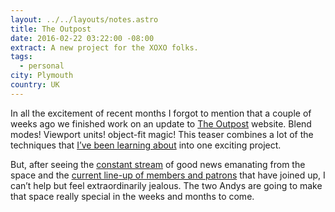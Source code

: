 ```yaml
---
layout: ../../layouts/notes.astro
title: The Outpost
date: 2016-02-22 03:22:00 -08:00
extract: A new project for the XOXO folks.
tags:
  - personal
city: Plymouth
country: UK
---
```


In all the excitement of recent months I forgot to mention that a couple of weeks ago we finished work on an update to [The Outpost](http://outpostpdx.com/) website. Blend modes! Viewport units! object-fit magic! This teaser combines a lot of the techniques that [I’ve been learning about](https://css-tricks.com/author/robinrendle/) into one exciting project.

But, after seeing the [constant stream](https://twitter.com/outpostpdx) of good news emanating from the space and the [current line-up of members and patrons](https://medium.com/@waxpancake/the-outpost-is-here-9d247013a304#.cerbsssux) that have joined up, I can’t help but feel extraordinarily jealous. The two Andys are going to make that space really special in the weeks and months to come.
